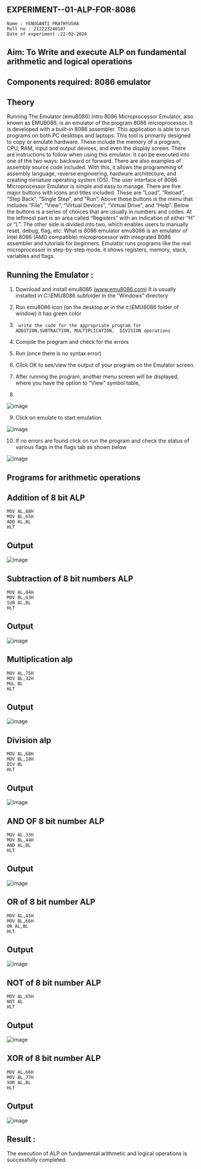 ## EXPERIMENT--01-ALP-FOR-8086
```
Name : YENUGANTI PRATHYUSHA
Roll no : 212223240187
Date of experiment :22-02-2024
```




## Aim: To Write and execute ALP on fundamental arithmetic and logical operations
## Components required: 8086  emulator 
## Theory 
Running The Emulator (emu8086) Intro 8086 Microprocessor Emulator, also known as EMU8086, is an emulator of the program 8086 microprocessor. It is developed with a built-in 8086 assembler. This application is able to run programs on both PC desktops and laptops. This tool is primarily designed to copy or emulate hardware. These include the memory of a program, CPU, RAM, input and output devices, and even the display screen. There are instructions to follow when using this emulator. It can be executed into one of the two ways: backward or forward. There are also examples of assembly source code included. With this, it allows the programming of assembly language, reverse engineering, hardware architecture, and creating miniature operating system (OS). The user interface of 8086 Microprocessor Emulator is simple and easy to manage. There are five major buttons with icons and titles included. These are “Load”, “Reload”, “Step Back”, “Single Step”, and “Run”. Above those buttons is the menu that includes “File”, “View”, “Virtual Devices”, “Virtual Drive”, and “Help”. Below the buttons is a series of choices that are usually in numbers and codes. At the leftmost part is an area called “Registers” with an indication of either “H” or “L”. The other side is divided into two, which enables users to manually reset, debug, flag, etc. What is 8086 emulator emu8086 is an emulator of Intel 8086 (AMD compatible) microprocessor with integrated 8086 assembler and tutorials for beginners. Emulator runs programs like the real microprocessor in step-by-step mode. it shows registers, memory, stack, variables and flags.


 ## Running the Emulator :
1.	Download and install emu8086 (www.emu8086.com) It is usually installed in C:\EMU8086 subfolder in the “Windows” directory
2.	  Run  emu8086 icon (on the desktop or in the c:\EMU8086 folder of window) It has green color 
 
 
3.		write the code for the appropriate program for ADDITION,SUBTRACTION, MULTIPLICATION,  DIVISION operations 

4.	 Compile the program and check for the errors 
5.	Run (once there is no syntax error) 

6.	Click OK to see/view the output of your program on the Emulator screen. 


7.	After running the program, another menu screen will be displayed, where you have the option to “View” symbol table,
8.	 


![image](https://user-images.githubusercontent.com/36288975/189273263-d65baae9-4b8f-4723-afb3-c0ffa4052b04.png)











9.	Click on emulate to start emulation 








![image](https://user-images.githubusercontent.com/36288975/189273273-9bb36ec1-e2e8-4892-8d35-37707332bfdc.png)








10.	If no errors are found click on run the program and check the status of various flags in the flags tab as shown below 






![image](https://user-images.githubusercontent.com/36288975/189273277-113a2a33-4a40-4ff8-95a5-ecd3a1f504fe.png)







## Programs for arithmetic  operations

## Addition  of 8 bit ALP
```
MOV AL,88H
MOV BL,65H
ADD AL,BL
HLT
```
## Output  

 ![image](https://github.com/prathyusharavi/EXPERIMENT--01-ALP-FOR-8086/assets/147474424/b0b1aabb-5d61-48b6-8d5e-e8ac5dc945eb)

## Subtraction   of 8 bit numbers  ALP
```
MOV AL,84H
MOV BL,63H
SUB AL,BL
HLT
```
 
## Output
![image](https://github.com/prathyusharavi/EXPERIMENT--01-ALP-FOR-8086/assets/147474424/3c61851a-ab5c-436a-92e7-f3cfbf152524)


## Multiplication alp
```
MOV AL,75H
MOV BL,32H
MUL BL
HLT
```
 ## Output 
 
 
![image](https://github.com/prathyusharavi/EXPERIMENT--01-ALP-FOR-8086/assets/147474424/f845f725-e3a1-4617-890c-93d12ec09923)


## Division alp 
```
MOV AL,68H
MOV BL,18H
DIV BL
HLT
```

## Output
![image](https://github.com/prathyusharavi/EXPERIMENT--01-ALP-FOR-8086/assets/147474424/70a8592f-05e9-4baa-980d-6d8b75eeffe9)

## AND OF 8 bit number ALP
```
MOV AL,33H
MOV BL,44H
AND AL,BL
HLT
```
## Output
![image](https://github.com/prathyusharavi/EXPERIMENT--01-ALP-FOR-8086/assets/147474424/78f6db7a-5876-4e36-9447-a487f8e08a6d)

## OR of 8 bit number ALP
```
MOV AL,45H
MOV BL,66H
OR AL,BL
HLT
```
## Output

![image](https://github.com/prathyusharavi/EXPERIMENT--01-ALP-FOR-8086/assets/147474424/9c029f72-b187-4e0d-9ff0-43db8891b8af)

## NOT of 8 bit number ALP
```
MOV AL,65H
NOT AL
HLT
```
## Output
![image](https://github.com/prathyusharavi/EXPERIMENT--01-ALP-FOR-8086/assets/147474424/55dd5b0f-b416-4217-a899-416d680193ee)

## XOR of 8 bit number ALP
```
MOV AL,66H
MOV BL,77H
XOR AL,BL
HLT
```
## Output
![image](https://github.com/prathyusharavi/EXPERIMENT--01-ALP-FOR-8086/assets/147474424/2149da6e-a74a-4edf-a302-63382ea94da8)

## Result :
 The execution of ALP on fundamental arithmetic and logical operations is successfully completed.
 








